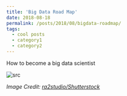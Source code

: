 ```yaml
---
title: 'Big Data Road Map'
date: 2018-08-18
permalink: /posts/2018/08/bigdata-roadmap/
tags:
  - cool posts
  - category1
  - category2
---
```


How to become a big data scientist

![src](~/images/long-road-to-data-scientist.png)

_Image Credit: [ra2studio/Shutterstock](https://www.shutterstock.com/g/ra2studio)_